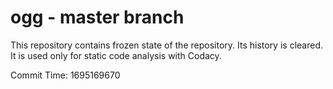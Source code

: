 # ogg - master branch

This repository contains frozen state of the repository.
Its history is cleared. It is used only for static code
analysis with Codacy.

Commit Time: 1695169670